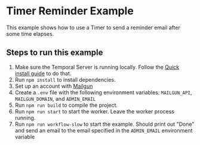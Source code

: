 # Timer Reminder Example

This example shows how to use a Timer to send a reminder email after some time elapses.

## Steps to run this example

1. Make sure the Temporal Server is running locally. Follow the [Quick install guide](https://docs.temporal.io/docs/server/quick-install) to do that.
2. Run `npm install` to install dependencies.
3. Set up an account with [Mailgun](https://www.mailgun.com/)
4. Create a `.env` file with the following environment variables: `MAILGUN_API`, `MAILGUN_DOMAIN`, and `ADMIN_EMAIL`
5. Run `npm run build` to compile the project.
6. Run `npm run start` to start the worker. Leave the worker process running.
7. Run `npm run workflow-slow` to start the example. Should print out "Done" and send an email to the email specified in the `ADMIN_EMAIL` environment variable
